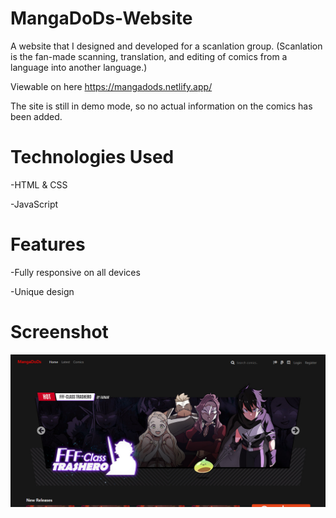 # MangaDoDs-Website
A website that I designed and developed for a scanlation group. (Scanlation is the fan-made scanning, translation, and editing of comics from a language into another language.)

Viewable on here https://mangadods.netlify.app/

The site is still in demo mode, so no actual information on the comics has been added.

# Technologies Used

-HTML & CSS

-JavaScript

# Features

-Fully responsive on all devices

-Unique design


# Screenshot

![alt text](https://github.com/nadbad/MangaDoDs-Website/blob/master/Project%204.PNG)
